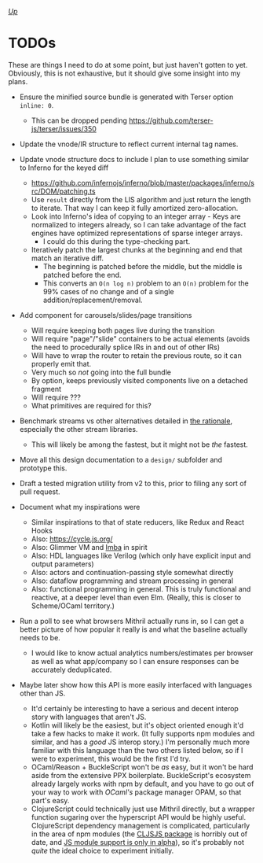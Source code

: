 [*Up*](./README.md)

# TODOs

These are things I need to do at some point, but just haven't gotten to yet. Obviously, this is not exhaustive, but it should give some insight into my plans.

- Ensure the minified source bundle is generated with Terser option `inline: 0`.
	- This can be dropped pending https://github.com/terser-js/terser/issues/350

- Update the vnode/IR structure to reflect current internal tag names.

- Update vnode structure docs to include I plan to use something similar to Inferno for the keyed diff
	- https://github.com/infernojs/inferno/blob/master/packages/inferno/src/DOM/patching.ts
	- Use `result` directly from the LIS algorithm and just return the length to iterate. That way I can keep it fully amortized zero-allocation.
	- Look into Inferno's idea of copying to an integer array - Keys are normalized to integers already, so I can take advantage of the fact engines have optimized representations of sparse integer arrays.
		- I could do this during the type-checking part.
	- Iteratively patch the largest chunks at the beginning and end that match an iterative diff.
		- The beginning is patched before the middle, but the middle is patched before the end.
		- This converts an `O(n log n)` problem to an `O(n)` problem for the 99% cases of no change and of a single addition/replacement/removal.

- Add component for carousels/slides/page transitions
	- Will require keeping both pages live during the transition
	- Will require "page"/"slide" containers to be actual elements (avoids the need to procedurally splice IRs in and out of other IRs)
	- Will have to wrap the router to retain the previous route, so it can properly emit that.
	- Very much so *not* going into the full bundle
	- By option, keeps previously visited components live on a detached fragment
	- Will require ???
	- What primitives are required for this?

- Benchmark streams vs other alternatives detailed in [the rationale](rationale.md#creating-the-cell-abstraction), especially the other stream libraries.
	- This will likely be among the fastest, but it might not be *the* fastest.

- Move all this design documentation to a `design/` subfolder and prototype this.

- Draft a tested migration utility from v2 to this, prior to filing any sort of pull request.

- Document what my inspirations were
	- Similar inspirations to that of state reducers, like Redux and React Hooks
	- Also: https://cycle.js.org/
	- Also: Glimmer VM and [Imba](https://medium.freecodecamp.org/the-virtual-dom-is-slow-meet-the-memoized-dom-bb19f546cc52) in spirit
	- Also: HDL languages like Verilog (which only have explicit input and output parameters)
	- Also: actors and continuation-passing style somewhat directly
	- Also: dataflow programming and stream processing in general
	- Also: functional programming in general. This is truly functional and reactive, at a deeper level than even Elm. (Really, this is closer to Scheme/OCaml territory.)

- Run a poll to see what browsers Mithril actually runs in, so I can get a better picture of how popular it really is and what the baseline actually needs to be.
	- I would like to know actual analytics numbers/estimates per browser as well as what app/company so I can ensure responses can be accurately deduplicated.

- Maybe later show how this API is more easily interfaced with languages other than JS.
	- It'd certainly be interesting to have a serious and decent interop story with languages that aren't JS.
	- Kotlin will likely be the easiest, but it's object oriented enough it'd take a few hacks to make it work. (It fully supports npm modules and similar, and has a *good* JS interop story.) I'm personally much more familiar with this language than the two others listed below, so if I were to experiment, this would be the first I'd try.
	- OCaml/Reason + BuckleScript won't be *as* easy, but it won't be hard aside from the extensive PPX boilerplate. BuckleScript's ecosystem already largely works with npm by default, and you have to go out of your way to work with *OCaml's* package manager OPAM, so that part's easy.
	- ClojureScript could technically just use Mithril directly, but a wrapper function sugaring over the hyperscript API would be highly useful. ClojureScript dependency management is complicated, particularly in the area of npm modules (the [CLJSJS package](https://clojars.org/cljsjs/mithril) is horribly out of date, and [JS module support is only in alpha](https://clojurescript.org/reference/javascript-module-support)), so it's probably not *quite* the ideal choice to experiment initially.

